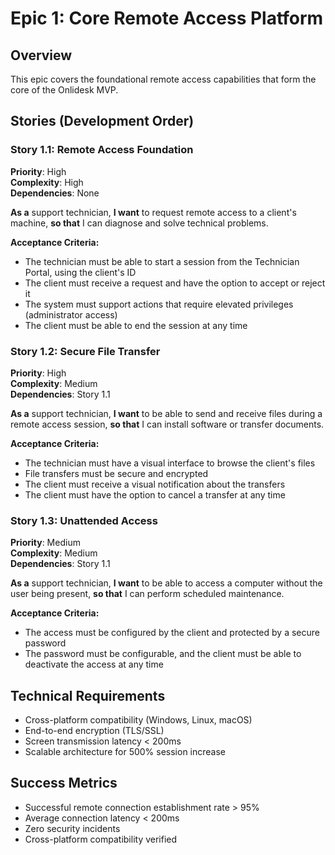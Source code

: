 # Epic 1: Core Remote Access Platform

## Overview
This epic covers the foundational remote access capabilities that form the core of the Onlidesk MVP.

## Stories (Development Order)

### Story 1.1: Remote Access Foundation
**Priority**: High  
**Complexity**: High  
**Dependencies**: None  

**As a** support technician, **I want** to request remote access to a client's machine, **so that** I can diagnose and solve technical problems.

**Acceptance Criteria:**
- The technician must be able to start a session from the Technician Portal, using the client's ID
- The client must receive a request and have the option to accept or reject it
- The system must support actions that require elevated privileges (administrator access)
- The client must be able to end the session at any time

### Story 1.2: Secure File Transfer
**Priority**: High  
**Complexity**: Medium  
**Dependencies**: Story 1.1  

**As a** support technician, **I want** to be able to send and receive files during a remote access session, **so that** I can install software or transfer documents.

**Acceptance Criteria:**
- The technician must have a visual interface to browse the client's files
- File transfers must be secure and encrypted
- The client must receive a visual notification about the transfers
- The client must have the option to cancel a transfer at any time

### Story 1.3: Unattended Access
**Priority**: Medium  
**Complexity**: Medium  
**Dependencies**: Story 1.1  

**As a** support technician, **I want** to be able to access a computer without the user being present, **so that** I can perform scheduled maintenance.

**Acceptance Criteria:**
- The access must be configured by the client and protected by a secure password
- The password must be configurable, and the client must be able to deactivate the access at any time

## Technical Requirements
- Cross-platform compatibility (Windows, Linux, macOS)
- End-to-end encryption (TLS/SSL)
- Screen transmission latency < 200ms
- Scalable architecture for 500% session increase

## Success Metrics
- Successful remote connection establishment rate > 95%
- Average connection latency < 200ms
- Zero security incidents
- Cross-platform compatibility verified